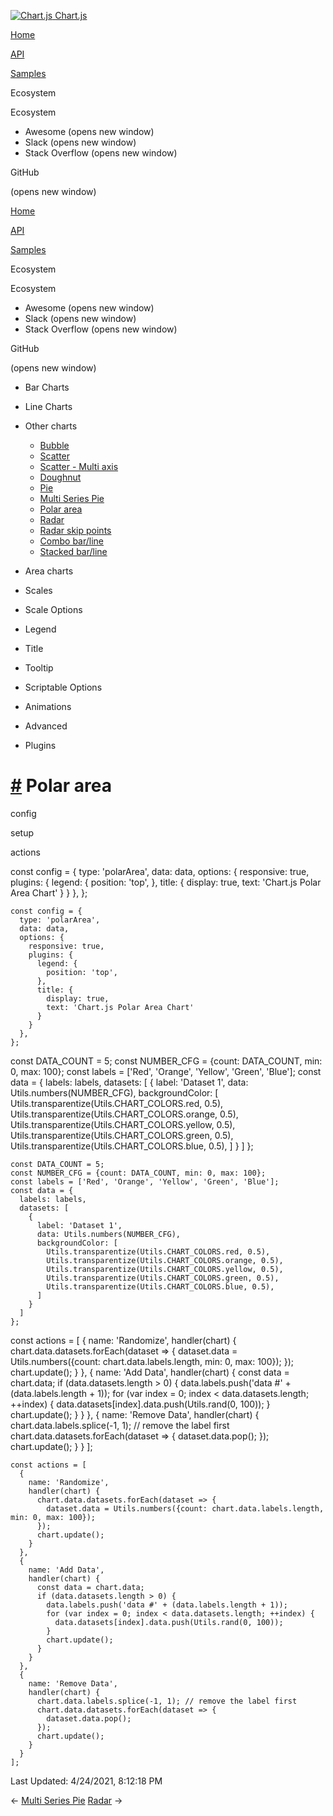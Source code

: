 <a href="/docs/3.2.0/" class="home-link router-link-active"><img src="/docs/3.2.0/favicon.ico" alt="Chart.js" class="logo" /> <span class="site-name can-hide">Chart.js</span></a>

<a href="/docs/3.2.0/" class="nav-link">Home</a>

<a href="/docs/3.2.0/api/" class="nav-link">API</a>

<a href="/docs/3.2.0/samples/" class="nav-link router-link-active">Samples</a>

<span class="title">Ecosystem</span> <span class="arrow down"></span>

<span class="title">Ecosystem</span> <span class="arrow right"></span>

-   Awesome
    <span class="sr-only">(opens new window)</span>
-   Slack
    <span class="sr-only">(opens new window)</span>
-   Stack Overflow
    <span class="sr-only">(opens new window)</span>

GitHub

<span class="sr-only">(opens new window)</span>

<a href="/docs/3.2.0/" class="nav-link">Home</a>

<a href="/docs/3.2.0/api/" class="nav-link">API</a>

<a href="/docs/3.2.0/samples/" class="nav-link router-link-active">Samples</a>

<span class="title">Ecosystem</span> <span class="arrow down"></span>

<span class="title">Ecosystem</span> <span class="arrow right"></span>

-   Awesome
    <span class="sr-only">(opens new window)</span>
-   Slack
    <span class="sr-only">(opens new window)</span>
-   Stack Overflow
    <span class="sr-only">(opens new window)</span>

GitHub

<span class="sr-only">(opens new window)</span>

-   Bar Charts <span class="arrow right"></span>

-   Line Charts <span class="arrow right"></span>

-   Other charts <span class="arrow down"></span>

    -   <a href="/docs/3.2.0/samples/other-charts/bubble.html" class="sidebar-link">Bubble</a>
    -   <a href="/docs/3.2.0/samples/other-charts/scatter.html" class="sidebar-link">Scatter</a>
    -   <a href="/docs/3.2.0/samples/other-charts/scatter-multi-axis.html" class="sidebar-link">Scatter - Multi axis</a>
    -   <a href="/docs/3.2.0/samples/other-charts/doughnut.html" class="sidebar-link">Doughnut</a>
    -   <a href="/docs/3.2.0/samples/other-charts/pie.html" class="sidebar-link">Pie</a>
    -   <a href="/docs/3.2.0/samples/other-charts/multi-series-pie.html" class="sidebar-link">Multi Series Pie</a>
    -   <a href="/docs/3.2.0/samples/other-charts/polar-area.html" class="active sidebar-link">Polar area</a>
    -   <a href="/docs/3.2.0/samples/other-charts/radar.html" class="sidebar-link">Radar</a>
    -   <a href="/docs/3.2.0/samples/other-charts/radar-skip-points.html" class="sidebar-link">Radar skip points</a>
    -   <a href="/docs/3.2.0/samples/other-charts/combo-bar-line.html" class="sidebar-link">Combo bar/line</a>
    -   <a href="/docs/3.2.0/samples/other-charts/stacked-bar-line.html" class="sidebar-link">Stacked bar/line</a>

-   Area charts <span class="arrow right"></span>

-   Scales <span class="arrow right"></span>

-   Scale Options <span class="arrow right"></span>

-   Legend <span class="arrow right"></span>

-   Title <span class="arrow right"></span>

-   Tooltip <span class="arrow right"></span>

-   Scriptable Options <span class="arrow right"></span>

-   Animations <span class="arrow right"></span>

-   Advanced <span class="arrow right"></span>

-   Plugins <span class="arrow right"></span>

<a href="#polar-area" class="header-anchor">#</a> Polar area
============================================================

config

setup

actions

<a href="https://github.com/chartjs/Chart.js/blob/master/docs/samples/other-charts/polar-area.md" class="code-editor-tool fab fa-github fa-lg" title="View on GitHub"></a>

const config = { type: 'polarArea', data: data, options: { responsive: true, plugins: { legend: { position: 'top', }, title: { display: true, text: 'Chart.js Polar Area Chart' } } }, };

    const config = {
      type: 'polarArea',
      data: data,
      options: {
        responsive: true,
        plugins: {
          legend: {
            position: 'top',
          },
          title: {
            display: true,
            text: 'Chart.js Polar Area Chart'
          }
        }
      },
    };

const DATA\_COUNT = 5; const NUMBER\_CFG = {count: DATA\_COUNT, min: 0, max: 100}; const labels = \['Red', 'Orange', 'Yellow', 'Green', 'Blue'\]; const data = { labels: labels, datasets: \[ { label: 'Dataset 1', data: Utils.numbers(NUMBER\_CFG), backgroundColor: \[ Utils.transparentize(Utils.CHART\_COLORS.red, 0.5), Utils.transparentize(Utils.CHART\_COLORS.orange, 0.5), Utils.transparentize(Utils.CHART\_COLORS.yellow, 0.5), Utils.transparentize(Utils.CHART\_COLORS.green, 0.5), Utils.transparentize(Utils.CHART\_COLORS.blue, 0.5), \] } \] };

    const DATA_COUNT = 5;
    const NUMBER_CFG = {count: DATA_COUNT, min: 0, max: 100};
    const labels = ['Red', 'Orange', 'Yellow', 'Green', 'Blue'];
    const data = {
      labels: labels,
      datasets: [
        {
          label: 'Dataset 1',
          data: Utils.numbers(NUMBER_CFG),
          backgroundColor: [
            Utils.transparentize(Utils.CHART_COLORS.red, 0.5),
            Utils.transparentize(Utils.CHART_COLORS.orange, 0.5),
            Utils.transparentize(Utils.CHART_COLORS.yellow, 0.5),
            Utils.transparentize(Utils.CHART_COLORS.green, 0.5),
            Utils.transparentize(Utils.CHART_COLORS.blue, 0.5),
          ]
        }
      ]
    };

const actions = \[ { name: 'Randomize', handler(chart) { chart.data.datasets.forEach(dataset =&gt; { dataset.data = Utils.numbers({count: chart.data.labels.length, min: 0, max: 100}); }); chart.update(); } }, { name: 'Add Data', handler(chart) { const data = chart.data; if (data.datasets.length &gt; 0) { data.labels.push('data \#' + (data.labels.length + 1)); for (var index = 0; index &lt; data.datasets.length; ++index) { data.datasets\[index\].data.push(Utils.rand(0, 100)); } chart.update(); } } }, { name: 'Remove Data', handler(chart) { chart.data.labels.splice(-1, 1); // remove the label first chart.data.datasets.forEach(dataset =&gt; { dataset.data.pop(); }); chart.update(); } } \];

    const actions = [
      {
        name: 'Randomize',
        handler(chart) {
          chart.data.datasets.forEach(dataset => {
            dataset.data = Utils.numbers({count: chart.data.labels.length, min: 0, max: 100});
          });
          chart.update();
        }
      },
      {
        name: 'Add Data',
        handler(chart) {
          const data = chart.data;
          if (data.datasets.length > 0) {
            data.labels.push('data #' + (data.labels.length + 1));
            for (var index = 0; index < data.datasets.length; ++index) {
              data.datasets[index].data.push(Utils.rand(0, 100));
            }
            chart.update();
          }
        }
      },
      {
        name: 'Remove Data',
        handler(chart) {
          chart.data.labels.splice(-1, 1); // remove the label first
          chart.data.datasets.forEach(dataset => {
            dataset.data.pop();
          });
          chart.update();
        }
      }
    ];

<span class="prefix">Last Updated:</span> <span class="time">4/24/2021, 8:12:18 PM</span>

<span class="prev"> ← <a href="/docs/3.2.0/samples/other-charts/multi-series-pie.html" class="prev">Multi Series Pie</a> </span> <span class="next"> [Radar](/docs/3.2.0/samples/other-charts/radar.html) → </span>
